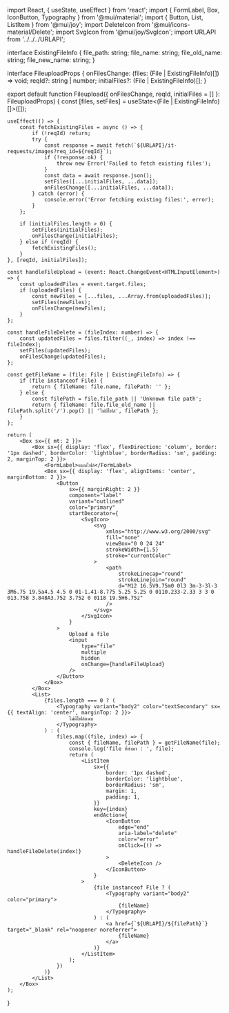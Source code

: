 import React, { useState, useEffect } from 'react';
import { FormLabel, Box, IconButton, Typography } from '@mui/material';
import { Button, List, ListItem } from '@mui/joy';
import DeleteIcon from '@mui/icons-material/Delete';
import SvgIcon from '@mui/joy/SvgIcon';
import URLAPI from '../../../URLAPI';

interface ExistingFileInfo {
    file_path: string;
    file_name: string;
    file_old_name: string;
    file_new_name: string;
}

interface FileuploadProps {
    onFilesChange: (files: (File | ExistingFileInfo)[]) => void;
    reqId?: string | number;
    initialFiles?: (File | ExistingFileInfo)[];
}

export default function Fileupload({ onFilesChange, reqId, initialFiles = [] }: FileuploadProps) {
    const [files, setFiles] = useState<(File | ExistingFileInfo)[]>([]);

    useEffect(() => {
        const fetchExistingFiles = async () => {
            if (!reqId) return;
            try {
                const response = await fetch(`${URLAPI}/it-requests/images?req_id=${reqId}`);
                if (!response.ok) {
                    throw new Error('Failed to fetch existing files');
                }
                const data = await response.json();
                setFiles([...initialFiles, ...data]);
                onFilesChange([...initialFiles, ...data]);
            } catch (error) {
                console.error('Error fetching existing files:', error);
            }
        };

        if (initialFiles.length > 0) {
            setFiles(initialFiles);
            onFilesChange(initialFiles);
        } else if (reqId) {
            fetchExistingFiles();
        }
    }, [reqId, initialFiles]);

    const handleFileUpload = (event: React.ChangeEvent<HTMLInputElement>) => {
        const uploadedFiles = event.target.files;
        if (uploadedFiles) {
            const newFiles = [...files, ...Array.from(uploadedFiles)];
            setFiles(newFiles);
            onFilesChange(newFiles);
        }
    };

    const handleFileDelete = (fileIndex: number) => {
        const updatedFiles = files.filter((_, index) => index !== fileIndex);
        setFiles(updatedFiles);
        onFilesChange(updatedFiles);
    };

    const getFileName = (file: File | ExistingFileInfo) => {
        if (file instanceof File) {
            return { fileName: file.name, filePath: '' };
        } else {
            const filePath = file.file_path || 'Unknown file path';
            return { fileName: file.file_old_name || filePath.split('/').pop() || 'ไม่มีไฟล์', filePath };
        }
    };

    return (
        <Box sx={{ mt: 2 }}>
            <Box sx={{ display: 'flex', flexDirection: 'column', border: '1px dashed', borderColor: 'lightblue', borderRadius: 'sm', padding: 2, marginTop: 2 }}>
                <FormLabel>แนบไฟล์</FormLabel>
                <Box sx={{ display: 'flex', alignItems: 'center', marginBottom: 2 }}>
                    <Button
                        sx={{ marginRight: 2 }}
                        component="label"
                        variant="outlined"
                        color="primary"
                        startDecorator={
                            <SvgIcon>
                                <svg
                                    xmlns="http://www.w3.org/2000/svg"
                                    fill="none"
                                    viewBox="0 0 24 24"
                                    strokeWidth={1.5}
                                    stroke="currentColor"
                                >
                                    <path
                                        strokeLinecap="round"
                                        strokeLinejoin="round"
                                        d="M12 16.5V9.75m0 0l3 3m-3-3l-3 3M6.75 19.5a4.5 4.5 0 01-1.41-8.775 5.25 5.25 0 0110.233-2.33 3 3 0 013.758 3.848A3.752 3.752 0 0118 19.5H6.75z"
                                    />
                                </svg>
                            </SvgIcon>
                        }
                    >
                        Upload a file
                        <input
                            type="file"
                            multiple
                            hidden
                            onChange={handleFileUpload}
                        />
                    </Button>
                </Box>
            </Box>
            <List>
                {files.length === 0 ? (
                    <Typography variant="body2" color="textSecondary" sx={{ textAlign: 'center', marginTop: 2 }}>
                        ไม่มีไฟล์แนบ
                    </Typography>
                ) : (
                    files.map((file, index) => {
                        const { fileName, filePath } = getFileName(file);
                        console.log('file ที่ส่งมา : ', file);
                        return (
                            <ListItem
                                sx={{
                                    border: '1px dashed',
                                    borderColor: 'lightblue',
                                    borderRadius: 'sm',
                                    margin: 1,
                                    padding: 1,
                                }}
                                key={index}
                                endAction={
                                    <IconButton
                                        edge="end"
                                        aria-label="delete"
                                        color="error"
                                        onClick={() => handleFileDelete(index)}
                                    >
                                        <DeleteIcon />
                                    </IconButton>
                                }
                            >
                                {file instanceof File ? (
                                    <Typography variant="body2" color="primary">
                                        {fileName}
                                    </Typography>
                                ) : (
                                    <a href={`${URLAPI}/${filePath}`} target="_blank" rel="noopener noreferrer">
                                        {fileName}
                                    </a>
                                )}
                            </ListItem>
                        );
                    })
                )}
            </List>
        </Box>
    );
}